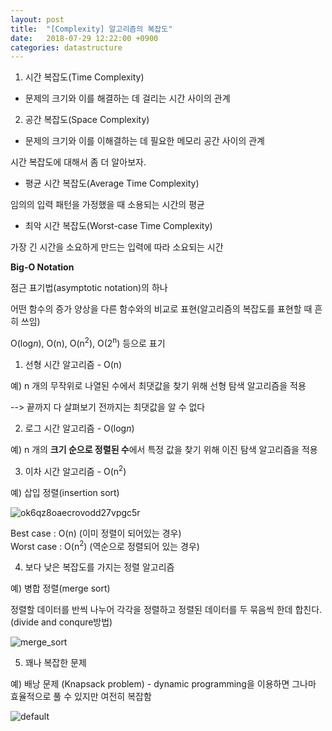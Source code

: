 ```yaml
---
layout: post
title:  "[Complexity] 알고리즘의 복잡도"
date:   2018-07-29 12:22:00 +0900
categories: datastructure
---
```


1. 시간 복잡도(Time Complexity)

- 문제의 크기와 이를 해결하는 데 걸리는 시간 사이의 관계


2. 공간 복잡도(Space Complexity)

- 문제의 크기와 이를 이해결하는 데 필요한 메모리 공간 사이의 관계

시간 복잡도에 대해서 좀 더 알아보자.


- 평균 시간 복잡도(Average Time Complexity)

임의의 입력 패턴을 가정했을 때 소용되는 시간의 평균

- 최악 시간 복잡도(Worst-case Time Complexity)

가장 긴 시간을 소요하게 만드는 입력에 따라 소요되는 시간

**Big-O Notation**

점근 표기법(asymptotic notation)의 하나

어떤 함수의 증가 양상을 다른 함수와의 비교로 표현(알고리즘의 복잡도를 표현할 때 흔히 쓰임)

O(log*n*), O(n), O(n<sup>2</sup>), O(2<sup>n</sup>) 등으로 표기



1. 선형 시간 알고리즘 - O(n)

예) n 개의 무작위로 나열된 수에서 최댓값을 찾기 위해 선형 탐색 알고리즘을 적용

--> 끝까지 다 살펴보기 전까지는 최댓값을 알 수 없다

2. 로그 시간 알고리즘 - O(log*n*)

예) n 개의 **크기 순으로 정렬된 수**에서 특정 값을 찾기 위해 이진 탐색 알고리즘을 적용

3. 이차 시간 알고리즘 - O(n<sup>2</sup>)

예) 삽입 정렬(insertion sort)

![ok6qz8oaecrovodd27vpgc5r](https://user-images.githubusercontent.com/33015649/43363511-5f7255f6-9341-11e8-99b5-098d52669793.png)

Best case : O(n) (이미 정렬이 되어있는 경우)  
Worst case : O(n<sup>2</sup>) (역순으로 정렬되어 있는 경우)

4. 보다 낮은 복잡도를 가지는 정렬 알고리즘

예) 병합 정렬(merge sort)

정렬할 데이터를 반씩 나누어 각각을 정렬하고 정렬된 데이터를 두 묶음씩 한데 합친다.(divide and conqure방법)

![merge_sort](https://user-images.githubusercontent.com/33015649/43363531-d06d1b42-9341-11e8-849e-59d4260a0a47.png)

5. 꽤나 복잡한 문제

예) 배낭 문제 (Knapsack problem) - dynamic programming을 이용하면 그나마 효율적으로 풀 수 있지만 여전히 복잡함

![default](https://user-images.githubusercontent.com/33015649/43363539-f8734800-9341-11e8-94ff-4a82a1d6d35c.png)




